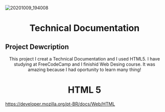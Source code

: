 ![20201009_194008](https://user-images.githubusercontent.com/62259770/95659081-145f7e80-0af5-11eb-89f1-7d5550be9b78.png)

<h1 align="center">Technical Documentation</h1>


## Project Dewcription
<p align="center">
This project I creat a Technical Documentation and I used HTML5. I have studying at FreeCodeCamp and I finishid Web Desing course. It was amazing because I had oportunity to learn many thing!
</p>


<h1 align="center">HTML 5</h1>

https://developer.mozilla.org/pt-BR/docs/Web/HTML
